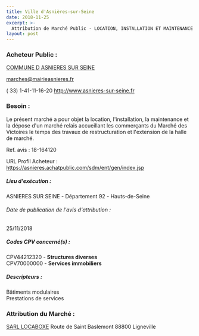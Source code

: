 ```yaml
---
title: Ville d'Asnières-sur-Seine
date: 2018-11-25
excerpt: >-
  Attribution de Marché Public - LOCATION, INSTALLATION ET MAINTENANCE D'UN CHAPITEAU POUR L'INSTALLATION D'UN MARCHE PROVISOIRE SUR LA PLACE DES VICTOIRES
layout: post
---
```


### Acheteur Public : 
<a href="/acheteur-33/siren-219200045"> COMMUNE D ASNIERES SUR SEINE</a><br/>



marches@mairieasnieres.fr

( 33) 1-41-11-16-20
http://www.asnieres-sur-seine.fr
### Besoin :

Le présent marché a pour objet la location, l'installation, la maintenance et la dépose d'un marché relais accueillant les commerçants du Marché des Victoires le temps des travaux de restructuration et l'extension de la halle de marché.

Ref. avis : 18-164120

URL Profil Acheteur : https://asnieres.achatpublic.com/sdm/ent/gen/index.jsp

##### Lieu d'exécution :

ASNIERES SUR SEINE - Département 92 - Hauts-de-Seine

###### Date de publication de l'avis d'attribution : 
25/11/2018

##### Codes CPV concerné(s) :
CPV44212320 - **Structures diverses** <br/>
CPV70000000 - **Services immobiliers** <br/>

##### Descripteurs :
Bâtiments modulaires <br/>
Prestations de services <br/>

### Attribution du Marché :
<a href="/entreprise-262/siren-451148803"> SARL LOCABOXE</a>    Route de Saint Baslemont 88800 Ligneville <br/>
